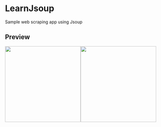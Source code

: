 # LearnJsoup
Sample web scraping app using Jsoup
## Preview
<img src="https://github.com/MAlvinR/LearnJsoup/blob/master/screenshots/ss_1.png" width="250"><img src="https://github.com/MAlvinR/LearnJsoup/blob/master/screenshots/ss_2.png" width="250">
